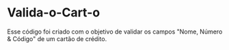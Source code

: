 # Valida-o-Cart-o
Esse código foi criado com o objetivo de validar os campos "Nome, Número &amp; Código" de um cartão de crédito.
